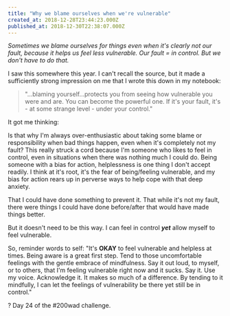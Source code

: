 ```yaml
---
title: "Why we blame ourselves when we're vulnerable"
created_at: 2018-12-28T23:44:23.000Z
published_at: 2018-12-30T22:38:07.000Z
---
```

_Sometimes we blame ourselves for things even when it's clearly not our fault, because it helps us feel less vulnerable. Our fault = in control. But we don't have to do that._

  

I saw this somewhere this year. I can't recall the source, but it made a sufficiently strong impression on me that I wrote this down in my notebook:  

  

> "...blaming yourself...protects you from seeing how vulnerable you were and are. You can become the powerful one. If it's your fault, it's - at some strange level - under your control."

  

It got me thinking:

  

Is that why I'm always over-enthusiastic about taking some blame or responsibility when bad things happen, even when it's completely not my fault? This really struck a cord because I'm someone who likes to feel in control, even in situations when there was nothing much I could do. Being someone with a bias for action, helplessness is one thing I don't accept readily. I think at it's root, it's the fear of being/feeling vulnerable, and my bias for action rears up in perverse ways to help cope with that deep anxiety. 

  

That I could have done something to prevent it. That while it's not my fault, there were things I could have done before/after that would have made things better.

  

But it doesn't need to be this way. I can feel in control **_yet_** allow myself to feel vulnerable. 

  

So, reminder words to self: "It's **OKAY** to feel vulnerable and helpless at times. Being aware is a great first step. Tend to those uncomfortable feelings with the gentle embrace of mindfulness. Say it out loud, to myself, or to others, that I'm feeling vulnerable right now and it sucks. Say it. Use my voice. Acknowledge it. It makes so much of a difference. By tending to it mindfully, I can let the feelings of vulnerability be there yet still be in control."

  

? Day 24 of the #200wad challenge.

